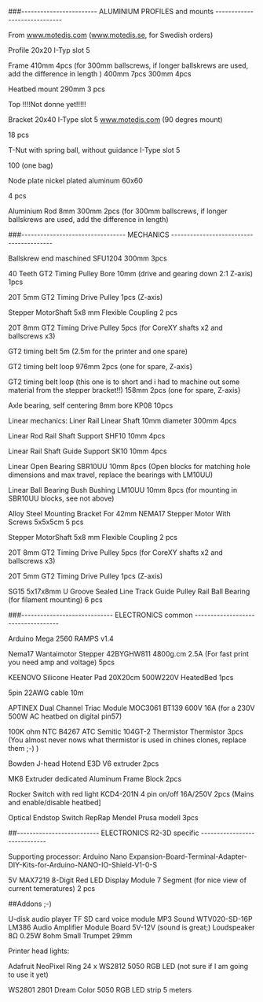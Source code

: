 
###------------------------  ALUMINIUM PROFILES and mounts -----------------------------

From www.motedis.com (www.motedis.se, for Swedish orders)
 
Profile 20x20 I-Typ slot 5 

Frame
410mm 4pcs (for 300mm ballscrews, if longer ballskrews are used, add the difference in length )
400mm	7pcs
300mm	4pcs

Heatbed mount
290mm	3 pcs

Top
!!!!Not donne yet!!!!!

Bracket 20x40 I-Type slot 5 www.motedis.com (90 degres mount)

18 pcs

T-Nut with spring ball, without guidance I-Type slot 5

100 (one bag)

Node plate nickel plated aluminum 60x60

4 pcs

Aluminium Rod 8mm
300mm 2pcs (for 300mm ballscrews, if longer ballskrews are used, add the difference in length)


###---------------------------------  MECHANICS ----------------------------------------

Ballskrew end maschined 
SFU1204 300mm 3pcs

40 Teeth GT2 Timing Pulley Bore 10mm (drive and gearing down 2:1 Z-axis)
1pcs

20T 5mm GT2 Timing Drive Pulley
1pcs (Z-axis)

Stepper MotorShaft 5x8 mm Flexible Coupling
2 pcs

20T 8mm GT2 Timing Drive Pulley
5pcs (for CoreXY shafts x2 and ballscrews x3)

GT2 timing belt
5m (2.5m for the printer and one spare)

GT2 timing belt loop 
976mm 2pcs (one for spare, Z-axis}

GT2 timing belt loop (this one is to short and i had to machine out some material from the stepper bracket!!)
158mm 2pcs (one for spare, Z-axis}



Axle bearing, self centering 8mm bore
KP08 10pcs

Linear mechanics:
Liner Rail Linear Shaft 10mm diameter
300mm 4pcs

Linear Rod Rail Shaft Support
SHF10 10mm 4pcs

Linear Rail Shaft Guide Support
SK10 10mm 4pcs

Linear Open Bearing 
SBR10UU 10mm 8pcs (Open blocks for matching hole dimensions and max travel, replace the bearings with LM10UU)

Linear Ball Bearing Bush Bushing
LM10UU 10mm 8pcs (for mounting in SBR10UU blocks, see not above)

Alloy Steel Mounting Bracket For 42mm NEMA17 Stepper Motor With Screws 5x5x5cm
5 pcs

Stepper MotorShaft 5x8 mm Flexible Coupling
2 pcs

20T 8mm GT2 Timing Drive Pulley
5pcs (for CoreXY shafts x2 and ballscrews x3)

20T 5mm GT2 Timing Drive Pulley
1pcs (Z-axis)


SG15 5x17x8mm U Groove Sealed Line Track Guide Pulley Rail Ball Bearing (for filament mounting)
6 pcs


###-----------------------------  ELECTRONICS common -----------------------------------


Arduino Mega 2560 
RAMPS v1.4

Nema17 Wantaimotor Stepper  42BYGHW811 4800g.cm 2.5A (For fast print you need amp and voltage)
5pcs

KEENOVO Silicone Heater Pad 20X20cm 500W220V 
HeatedBed 1pcs

5pin 22AWG cable
10m

APTINEX Dual Channel Triac Module MOC3061 BT139 600V 16A (for a 230V 500W AC heatbed on digital pin57)

100K ohm NTC B4267 ATC Semitic 104GT-2 Thermistor
Thermistor 3pcs (You almost never nows what thermistor is used in chines clones, replace them ;-) )

Bowden J-head Hotend E3D V6 extruder
2pcs

MK8 Extruder dedicated Aluminum Frame Block
2pcs

Rocker Switch with red light KCD4-201N 4 pin on/off 16A/250V 
2pcs (Mains and enable/disable heatbed]

Optical Endstop Switch 
RepRap Mendel Prusa modell 3pcs


##--------------------------  ELECTRONICS R2-3D specific  -----------------------------

Supporting processor:
Arduino Nano
Expansion-Board-Terminal-Adapter-DIY-Kits-for-Arduino-NANO-IO-Shield-V1-0-S

5V MAX7219 8-Digit Red LED Display Module 7 Segment (for nice view of current temeratures)
2 pcs 

##Addons ;-)

U-disk audio player TF SD card voice module MP3 Sound WTV020-SD-16P
LM386 Audio Amplifier Module Board 5V-12V (sound is great;)
Loudspeaker 8Ω 0.25W 8ohm Small Trumpet 29mm

Printer head lights:

Adafruit NeoPixel Ring 24 x WS2812 5050 RGB LED (not sure if I am going to use it yet)

WS2801 2801 Dream Color 5050 RGB LED strip
5 meters
